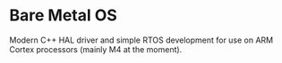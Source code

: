 # Bare Metal OS

Modern C++ HAL driver and simple RTOS development for use on ARM Cortex processors (mainly M4 at the moment).
